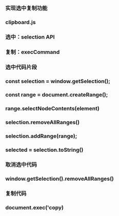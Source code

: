 ### 实现选中复制功能
### clipboard.js
### 选中：selection API
### 复制：execCommand

### 选中代码片段
### const selection = window.getSelection();
### const range = document.createRange();

### range.selectNodeContents(element)
### selection.removeAllRanges()
### selection.addRange(range);
### selected = selection.toString()
### 取消选中代码
### window.getSelection().removeAllRanges()
### 复制代码
### document.exec('copy)
